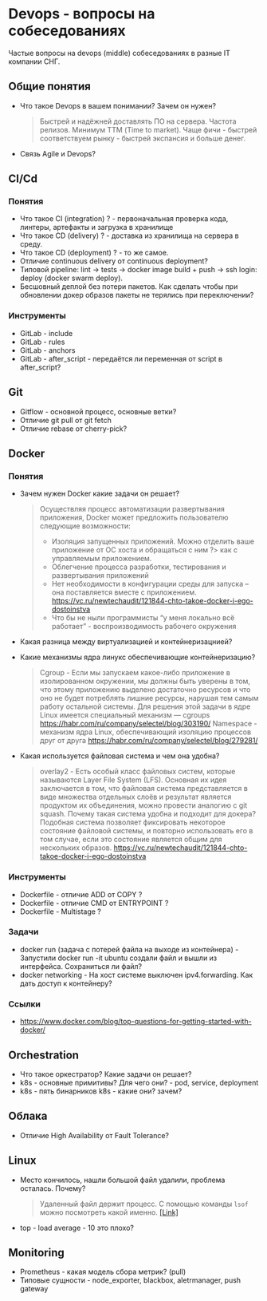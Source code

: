 # Devops - вопросы на собеседованиях
Частые вопросы на devops (middle) собеседованиях в разные IT компании СНГ.


## Общие понятия 
* Что такое Devops в вашем понимании? Зачем он нужен? 
    > Быстрей и надёжней доставлять ПО на сервера. Частота релизов. Минимум ТТМ (Time to market). Чаще фичи - быстрей соответствуем рынку - быстрей экспансия и больше денег.
* Связь Agile и Devops?

## CI/Cd
### Понятия
* Что такое CI (integration) ? - первоначальная проверка кода, линтеры, артефакты и загрузка в хранилище
* Что такое CD (delivery) ? - доставка из хранилища на сервера в среду. 
* Что такое CD (deployment) ? - то же самое. 
* Отличие continuous delivery от continuous deployment?
* Типовой pipeline: lint -> tests -> docker image build + push -> ssh login: deploy (docker swarm deploy). 
* Бесшовный деплой без потери пакетов. Как сделать чтобы при обновлении докер образов пакеты не терялись при переключении?

### Инструменты
* GitLab - include 
* GitLab - rules 
* GitLab - anchors 
* GitLab - after_script - передаётся ли переменная от script в after_script?

## Git
* Gitflow - основной процесс, основные ветки? 
* Отличие git pull от git fetch
* Отличие rebase от cherry-pick?


## Docker
### Понятия
* Зачем нужен Docker какие задачи он решает? 
    > Осуществляя процесс автоматизации развертывания приложения, Docker может предложить пользователю следующие возможности:
    > - Изоляция запущенных приложений. Можно отделить ваше приложение от ОС хоста и обращаться с ним ?> как с управляемым приложением.
    > - Облегчение процесса разработки, тестирования и развертывания приложений
    > - Нет необходимости в конфигурации среды для запуска – она поставляется вместе с приложением.
    https://vc.ru/newtechaudit/121844-chto-takoe-docker-i-ego-dostoinstva
    > - Что бы не ныли программисты “у меня локально всё работает” - воспроизводимость рабочего окружения

* Какая разница между виртуализацией и контейнеризацнией?
* Какие механизмы  ядра линукс обеспечивающие контейнеризацию? 
    > Cgroup - Если мы запускаем какое-либо приложение в изолированном окружении, мы должны быть уверены в том, что этому приложению выделено достаточно ресурсов и что оно не будет потреблять лишние ресурсы, нарушая тем самым работу остальной системы. Для решения этой задачи в ядре Linux имеется специальный механизм — cgroups
    https://habr.com/ru/company/selectel/blog/303190/
    > Namespace - механизм ядра Linux, обеспечивающий изоляцию процессов друг от друга
    https://habr.com/ru/company/selectel/blog/279281/

* Какая используется файловая система и чем она удобна?
    > overlay2 - Есть особый класс файловых систем, которые называются Layer File System (LFS). Основная их идея заключается в том, что файловая система представляется в виде множества отдельных слоёв и результат является продуктом их объединения, можно провести аналогию с git squash.
    > Почему такая система удобна и подходит для докера? Подобная система позволяет фиксировать некоторое состояние файловой системы, и повторно использовать его в том случае, если это состояние является общим для нескольких образов.
    https://vc.ru/newtechaudit/121844-chto-takoe-docker-i-ego-dostoinstva

### Инструменты
* Dockerfile - отличие ADD от COPY ?
* Dockerfile - отличие CMD от ENTRYPOINT ? 
* Dockerfile - Multistage ?

### Задачи
* docker run (задача с потерей файла на выходе из контейнера) - Запустили docker run -it ubuntu создали файл и вышли из интерфейса. Сохраниться ли файл?
* docker networking - На хост системе выключен ipv4.forwarding. Как дать доступ к контейнеру? 
### Ссылки
* https://www.docker.com/blog/top-questions-for-getting-started-with-docker/

## Orchestration
* Что такое оркестратор? Какие задачи он решает?
* k8s - основные примитивы? Для чего они? - pod, service, deployment
* k8s - пять бинарников k8s - какие они? зачем?

## Облака
* Отличие High Availability от Fault Tolerance?

## Linux 
* Место кончилось, нашли большой файл удалили, проблема осталась. Почему?
    > Удаленный файл держит процесс. С помощью команды `lsof` можно посмотреть какой именно. [[Link]](https://ealebed.github.io/posts/2016/что-делать-когда-результат-выполнения-df-и-du-отличается/)
* top - load average - 10 это плохо?

## Monitoring
* Prometheus - какая модель сбора метрик? (pull) 
* Типовые сущности - node_exporter, blackbox, aletrmanager, push gateway
